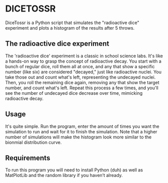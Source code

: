 # DICETOSSR
DiceTossr is a Python script that simulates the "radioactive dice" experiment and plots a histogram of the results after 5 throws.

## The radioactive dice experiment
The 'radioactive dice' experiment is a classic in school science labs. It's like a hands-on way to grasp the concept of radioactive decay. You start with a bunch of regular dice, roll them all at once, and any that show a specific number (like six) are considered "decayed," just like radioactive nuclei. You take those out and count what's left, representing the undecayed nuclei. Then, you roll the remaining dice again, removing any that show the target number, and count what's left. Repeat this process a few times, and you'll see the number of undecayed dice decrease over time, mimicking radioactive decay.

## Usage
It's quite simple. Run the program, enter the amount of times you want the simulation to run and wait for it to finish the simulation. Note that a higher number of simulations will make the histogram look more similar to the bionmial distribution curve.

## Requirements
To run this program you will need to install Python (duh) as well as MatPlotLib and the random library if you haven’t already.
